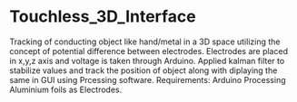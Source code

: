 # Touchless_3D_Interface
Tracking of conducting object like hand/metal in a 3D space utilizing the concept of potential difference between electrodes.
Electrodes are placed in x,y,z axis and voltage is taken through Arduino.
Applied kalman filter to stabilize values and track the position of object along with diplaying the same in GUI using Prcessing software.
Requirements:
Arduino
Processing
Aluminium foils as Electrodes.
